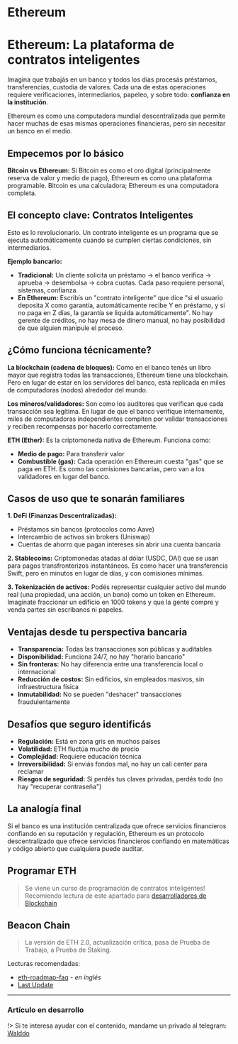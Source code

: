 # Ethereum

# Ethereum: La plataforma de contratos inteligentes

Imagina que trabajás en un banco y todos los días procesás préstamos, transferencias, custodia de valores. Cada una de estas operaciones requiere verificaciones, intermediarios, papeleo, y sobre todo: **confianza en la institución**.

Ethereum es como una computadora mundial descentralizada que permite hacer muchas de esas mismas operaciones financieras, pero sin necesitar un banco en el medio.

## Empecemos por lo básico

**Bitcoin vs Ethereum:**
Si Bitcoin es como el oro digital (principalmente reserva de valor y medio de pago), Ethereum es como una plataforma programable. Bitcoin es una calculadora; Ethereum es una computadora completa.

## El concepto clave: Contratos Inteligentes

Esto es lo revolucionario. Un contrato inteligente es un programa que se ejecuta automáticamente cuando se cumplen ciertas condiciones, sin intermediarios.

**Ejemplo bancario:**
- **Tradicional:** Un cliente solicita un préstamo → el banco verifica → aprueba → desembolsa → cobra cuotas. Cada paso requiere personal, sistemas, confianza.
- **En Ethereum:** Escribís un "contrato inteligente" que dice "si el usuario deposita X como garantía, automáticamente recibe Y en préstamo, y si no paga en Z días, la garantía se liquida automáticamente". No hay gerente de créditos, no hay mesa de dinero manual, no hay posibilidad de que alguien manipule el proceso.

## ¿Cómo funciona técnicamente?

**La blockchain (cadena de bloques):**
Como en el banco tenés un libro mayor que registra todas las transacciones, Ethereum tiene una blockchain. Pero en lugar de estar en los servidores del banco, está replicada en miles de computadoras (nodos) alrededor del mundo.

**Los mineros/validadores:**
Son como los auditores que verifican que cada transacción sea legítima. En lugar de que el banco verifique internamente, miles de computadoras independientes compiten por validar transacciones y reciben recompensas por hacerlo correctamente.

**ETH (Ether):**
Es la criptomoneda nativa de Ethereum. Funciona como:
- **Medio de pago:** Para transferir valor
- **Combustible (gas):** Cada operación en Ethereum cuesta "gas" que se paga en ETH. Es como las comisiones bancarias, pero van a los validadores en lugar del banco.

## Casos de uso que te sonarán familiares

**1. DeFi (Finanzas Descentralizadas):**
- Préstamos sin bancos (protocolos como Aave)
- Intercambio de activos sin brokers (Uniswap)
- Cuentas de ahorro que pagan intereses sin abrir una cuenta bancaria

**2. Stablecoins:**
Criptomonedas atadas al dólar (USDC, DAI) que se usan para pagos transfronterizos instantáneos. Es como hacer una transferencia Swift, pero en minutos en lugar de días, y con comisiones mínimas.

**3. Tokenización de activos:**
Podés representar cualquier activo del mundo real (una propiedad, una acción, un bono) como un token en Ethereum. Imaginate fraccionar un edificio en 1000 tokens y que la gente compre y venda partes sin escribanos ni papeles.

## Ventajas desde tu perspectiva bancaria

- **Transparencia:** Todas las transacciones son públicas y auditables
- **Disponibilidad:** Funciona 24/7, no hay "horario bancario"
- **Sin fronteras:** No hay diferencia entre una transferencia local o internacional
- **Reducción de costos:** Sin edificios, sin empleados masivos, sin infraestructura física
- **Inmutabilidad:** No se pueden "deshacer" transacciones fraudulentamente

## Desafíos que seguro identificás

- **Regulación:** Está en zona gris en muchos países
- **Volatilidad:** ETH fluctúa mucho de precio
- **Complejidad:** Requiere educación técnica
- **Irreversibilidad:** Si enviás fondos mal, no hay un call center para reclamar
- **Riesgos de seguridad:** Si perdés tus claves privadas, perdés todo (no hay "recuperar contraseña")

## La analogía final

Si el banco es una institución centralizada que ofrece servicios financieros confiando en su reputación y regulación, Ethereum es un protocolo descentralizado que ofrece servicios financieros confiando en matemáticas y código abierto que cualquiera puede auditar.

## Programar ETH

> Se viene un curso de programación de contratos inteligentes! Recomiendo lectura de este apartado para [desarrolladores de Blockchain](https://sidval.github.io/dev.web/#/c/blockchain/)

## Beacon Chain

> La versión de ETH 2.0, actualización crítica, pasa de Prueba de Trabajo, a Prueba de Staking.

Lecturas recomendadas:
- [eth-roadmap-faq](https://github.com/timbeiko/eth-roadmap-faq) - _en inglés_
- [Last Update](https://hackmd.io/@timbeiko/acd/https%3A%2F%2Ftim.mirror.xyz%2FM_3JZXBkvXnr3W1222WIDo1ipMuFymszjH-FP40CO5c)


***

### Artículo en desarrollo <!-- {docsify-ignore} -->

!> Si te interesa ayudar con el contenido, mandame un privado al telegram: [Walddo](https://t.me/waLddo)
